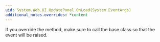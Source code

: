 ```yaml
---
uid: System.Web.UI.UpdatePanel.OnLoad(System.EventArgs)
additional_notes.overrides: *content
---
```


<p>If you override the <xref href="System.Web.UI.UpdatePanel.OnLoad(System.EventArgs)"></xref> method, make sure to call the base class so that the <xref href="System.Web.UI.Control.Load"></xref> event will be raised.</p>



